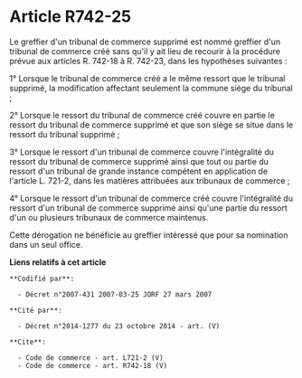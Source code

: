 # Article R742-25

Le greffier d'un tribunal de commerce supprimé est nommé greffier d'un tribunal de commerce créé sans qu'il y ait lieu de
recourir à la procédure prévue aux articles R. 742-18 à R. 742-23, dans les hypothèses suivantes : 

1° Lorsque le tribunal de commerce créé a le même ressort que le tribunal supprimé, la modification affectant seulement la
commune siège du tribunal ; 

2° Lorsque le ressort du tribunal de commerce créé couvre en partie le ressort du tribunal de commerce supprimé et que son
siège se situe dans le ressort du tribunal supprimé ; 

3° Lorsque le ressort d'un tribunal de commerce couvre l'intégralité du ressort du tribunal de commerce supprimé ainsi que
tout ou partie du ressort d'un tribunal de grande instance compétent en application de l'article L. 721-2, dans les matières
attribuées aux tribunaux de commerce ; 

4° Lorsque le ressort d'un tribunal de commerce créé couvre l'intégralité du ressort d'un tribunal de commerce supprimé ainsi
qu'une partie du ressort d'un ou plusieurs tribunaux de commerce maintenus. 

Cette dérogation ne bénéficie au greffier intéressé que pour sa nomination dans un seul office.

**Liens relatifs à cet article**

	**Codifié par**:

	  - Décret n°2007-431 2007-03-25 JORF 27 mars 2007

	**Cité par**:

	  - Décret n°2014-1277 du 23 octobre 2014 - art. (V)

	**Cite**:

	  - Code de commerce - art. L721-2 (V)
	  - Code de commerce - art. R742-18 (V)
